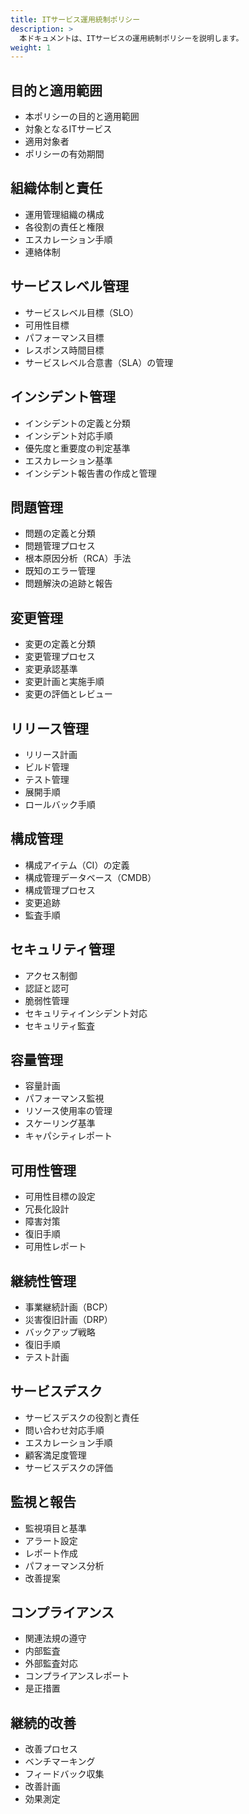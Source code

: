 ```yaml
---
title: ITサービス運用統制ポリシー
description: >
  本ドキュメントは、ITサービスの運用統制ポリシーを説明します。
weight: 1
---
```


## 目的と適用範囲

- 本ポリシーの目的と適用範囲
- 対象となるITサービス
- 適用対象者
- ポリシーの有効期間

## 組織体制と責任

- 運用管理組織の構成
- 各役割の責任と権限
- エスカレーション手順
- 連絡体制

## サービスレベル管理

- サービスレベル目標（SLO）
- 可用性目標
- パフォーマンス目標
- レスポンス時間目標
- サービスレベル合意書（SLA）の管理

## インシデント管理

- インシデントの定義と分類
- インシデント対応手順
- 優先度と重要度の判定基準
- エスカレーション基準
- インシデント報告書の作成と管理

## 問題管理

- 問題の定義と分類
- 問題管理プロセス
- 根本原因分析（RCA）手法
- 既知のエラー管理
- 問題解決の追跡と報告

## 変更管理

- 変更の定義と分類
- 変更管理プロセス
- 変更承認基準
- 変更計画と実施手順
- 変更の評価とレビュー

## リリース管理

- リリース計画
- ビルド管理
- テスト管理
- 展開手順
- ロールバック手順

## 構成管理

- 構成アイテム（CI）の定義
- 構成管理データベース（CMDB）
- 構成管理プロセス
- 変更追跡
- 監査手順

## セキュリティ管理

- アクセス制御
- 認証と認可
- 脆弱性管理
- セキュリティインシデント対応
- セキュリティ監査

## 容量管理

- 容量計画
- パフォーマンス監視
- リソース使用率の管理
- スケーリング基準
- キャパシティレポート

## 可用性管理

- 可用性目標の設定
- 冗長化設計
- 障害対策
- 復旧手順
- 可用性レポート

## 継続性管理

- 事業継続計画（BCP）
- 災害復旧計画（DRP）
- バックアップ戦略
- 復旧手順
- テスト計画

## サービスデスク

- サービスデスクの役割と責任
- 問い合わせ対応手順
- エスカレーション手順
- 顧客満足度管理
- サービスデスクの評価

## 監視と報告

- 監視項目と基準
- アラート設定
- レポート作成
- パフォーマンス分析
- 改善提案

## コンプライアンス

- 関連法規の遵守
- 内部監査
- 外部監査対応
- コンプライアンスレポート
- 是正措置

## 継続的改善

- 改善プロセス
- ベンチマーキング
- フィードバック収集
- 改善計画
- 効果測定